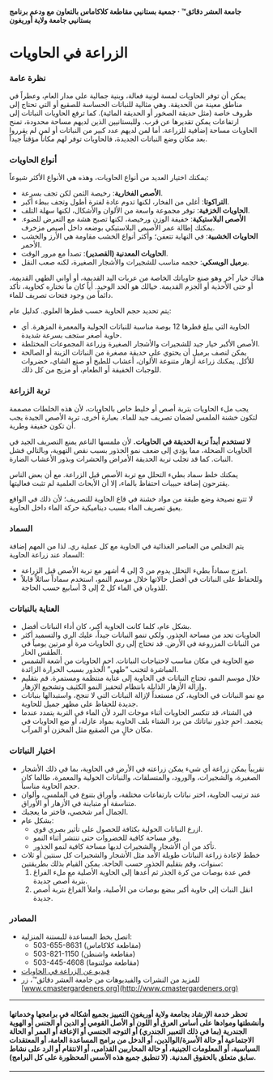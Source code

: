 #### جامعة العشر دقائق™ · جمعية بستانيي مقاطعة كلاكاماس بالتعاون مع ودعم برنامج بستانيي جامعة ولاية أوريغون

# الزراعة في الحاويات

### نظرة عامة

يمكن أن توفر الحاويات لمسة لونية فعالة، وبنية جمالية على مدار العام، وعطراً في مناطق معينة من الحديقة. وهي مثالية للنباتات الحساسة للصقيع أو التي تحتاج إلى ظروف خاصة (مثل حديقة الصخور أو الحديقة المائية). كما ترفع الحاويات النباتات إلى ارتفاعات يمكن تقديرها عن قرب. وللبستانيين الذين لديهم مساحة محدودة، تمنح الحاويات مساحة إضافية للزراعة. أما لمن لديهم عدد كبير من النباتات أو لمن لم يقرروا بعد مكان وضع النباتات الجديدة، فالحاويات توفر لهم مكاناً مؤقتاً جيداً.

### أنواع الحاويات

يمكنك اختيار العديد من أنواع الحاويات، وهذه هي الأنواع الأكثر شيوعاً:

- **الأصص الفخارية**: رخيصة الثمن لكن تجف بسرعة.
- **التراكوتا**: أغلى من الفخار، لكنها تدوم عادة لفترة أطول وتجف ببطء أكبر.
- **الحاويات الخزفية**: توفر مجموعة واسعة من الألوان والأشكال، لكنها سهلة التلف.
- **الأصص البلاستيكية**: خفيفة الوزن ورخيصة، لكنها تصبح هشة مع التعرض للضوء. يمكنك إطالة عمر الأصيص البلاستيكي بوضعه داخل أصيص مزخرف.
- **الحاويات الخشبية**: في النهاية تتعفن؛ وأكثر أنواع الخشب مقاومة هي الأرز والخشب الأحمر.
- **الحاويات المعدنية (القصدير)**: تصدأ مع مرور الوقت.
- **برميل الويسكي**: حجمه مناسب للشجيرات والأشجار الصغيرة، لكنه صعب النقل.

هناك خيار آخر وهو صنع حاوياتك الخاصة من عربات اليد القديمة، أو أواني الطهي القديمة، أو حتى الأحذية أو الجزم القديمة. خيالك هو الحد الوحيد. أياً كان ما تختاره كحاوية، تأكد دائماً من وجود فتحات تصريف للماء.

يتم تحديد حجم الحاوية حسب قطرها العلوي. كدليل عام:

- الحاوية التي يبلغ قطرها 12 بوصة مناسبة للنباتات الحولية والمعمرة المزهرة. أي حاوية أصغر ستجف بسرعة شديدة.
- الأصص الأكبر خيار جيد للشجيرات والأشجار الصغيرة وزراعة المجموعات المختلطة.
- يمكن لنصف برميل أن يحتوي على حديقة مصغرة من النباتات الزينة أو الصالحة للأكل. يمكنك زراعة أزهار متنوعة الألوان، أعشاب للطبخ أو صنع الشاي، خضروات للوجبات الخفيفة أو الطعام، أو مزيج من كل ذلك.

### تربة الزراعة

يجب ملء الحاويات بتربة أصص أو خليط خاص بالحاويات، لأن هذه الخلطات مصممة لتكون خشنة الملمس لضمان تصريف جيد للماء. بعبارة أخرى، تربة الأصص الجيدة يجب أن تكون خفيفة وطرية.

**لا تستخدم أبداً تربة الحديقة في الحاويات.** لأن ملمسها الناعم يمنع التصريف الجيد في الحاويات الضحلة، مما يؤدي إلى ضعف نمو الجذور بسبب نقص التهوية، وبالتالي فشل النبات. كما قد تجلب تربة الحديقة الأمراض والحشرات وبذور الأعشاب الضارة.

يمكنك خلط سماد بطيء التحلل مع تربة الأصص قبل الزراعة. مع أن بعض الناس يقترحون إضافة حبيبات احتفاظ بالماء، إلا أن الأبحاث العلمية لم تثبت فعاليتها.

لا تتبع نصيحة وضع طبقة من مواد خشنة في قاع الحاوية للتصريف؛ لأن ذلك في الواقع يعيق تصريف الماء بسبب ديناميكية حركة الماء داخل الحاوية.

### السماد

يتم التخلص من العناصر الغذائية في الحاوية مع كل عملية ري. لذا من المهم إضافة السماد عند زراعة الحاوية:

- امزج سماداً بطيء التحلل يدوم من 3 إلى 4 أشهر مع تربة الأصص قبل الزراعة.
- وللحفاظ على النباتات في أفضل حالاتها خلال موسم النمو، استخدم سماداً سائلاً قابلاً للذوبان في الماء كل 2 إلى 3 أسابيع حسب الحاجة.

### العناية بالنباتات

- بشكل عام، كلما كانت الحاوية أكبر، كان أداء النباتات أفضل.
- الحاويات تحد من مساحة الجذور. ولكي تنمو النباتات جيداً، عليك الري والتسميد أكثر من النباتات المزروعة في الأرض. قد تحتاج إلى ري الحاويات مرة أو مرتين يومياً في الطقس الحار.
- ضع الحاوية في مكان مناسب لاحتياجات النباتات. احمِ الحاويات من أشعة الشمس المباشرة لتجنب “طهي” الجذور بسبب الحرارة الزائدة.
- خلال موسم النمو، تحتاج النباتات في الحاوية إلى عناية منتظمة ومستمرة. قم بتقليم وإزالة الأزهار الذابلة بانتظام لتحفيز النمو الكثيف وتشجيع الإزهار.
- مع نمو النباتات في الحاوية، كن مستعداً لإزالة النباتات التي لا تنجح، واستبدالها بنباتات جديدة للحفاظ على مظهر جميل للحاوية.
- في الشتاء، قد تتكسر الحاويات أثناء موجات البرد لأن الماء في التربة يتمدد عندما يتجمد. احمِ جذور نباتاتك من برد الشتاء بلف الحاوية بمواد عازلة، أو ضع الحاويات في مكان خالٍ من الصقيع مثل المخزن أو المرآب.

### اختيار النباتات

- تقريباً يمكن زراعة أي شيء يمكن زراعته في الأرض في الحاوية، بما في ذلك الأشجار الصغيرة، والشجيرات، والورود، والمتسلقات، والنباتات الحولية والمعمرة، طالما كان حجم الحاوية مناسباً.
- عند ترتيب الحاوية، اختر نباتات بارتفاعات مختلفة، وأوراق بتنوع في الملمس، وألوان متناسقة أو متباينة في الأزهار أو الأوراق.
- الجمال أمر شخصي، فاختر ما يعجبك.
- بشكل عام:
  - ازرع النباتات الحولية بكثافة للحصول على تأثير بصري قوي.
  - وفر مساحة كافية للخضروات حتى تنتشر أثناء النمو.
  - تأكد من أن الأشجار والشجيرات لديها مساحة كافية لنمو الجذور.
- خطط لإعادة زراعة النباتات طويلة الأمد مثل الأشجار والشجيرات كل سنتين أو ثلاث سنوات، وقم بتقليم الجذور حسب الحاجة. يمكن القيام بذلك بطريقتين:
  1. قص عدة بوصات من كرة الجذر ثم أعدها إلى الحاوية الأصلية مع ملء الفراغ بتربة أصص جديدة.
  2. انقل النبات إلى حاوية أكبر ببضع بوصات من الأصلية، واملأ الفراغ بتربة أصص جديدة.

### المصادر

- اتصل بخط المساعدة للبستنة المنزلية:
  - 503-655-8631 (مقاطعة كلاكاماس)
  - 503-821-1150 (مقاطعة واشنطن)
  - 503-445-4608 (مقاطعة مولتنوما)
- [فيديو عن الزراعة في الحاويات](https://www.youtube.com/watch?v=wHnYV-kgJ0c)
- للمزيد من النشرات والفيديوهات من جامعة العشر دقائق™، زر [www.cmastergardeners.org](http://www.cmastergardeners.org)

---

#### تحظر خدمة الإرشاد بجامعة ولاية أوريغون التمييز بجميع أشكاله في برامجها وخدماتها وأنشطتها وموادها على أساس العرق أو اللون أو الأصل القومي أو الدين أو الجنس أو الهوية الجندرية (بما في ذلك التعبير الجندري) أو التوجه الجنسي أو الإعاقة أو العمر أو الحالة الاجتماعية أو حالة الأسرة/الوالدين، أو الدخل من برامج المساعدة العامة، أو المعتقدات السياسية، أو المعلومات الجينية، أو حالة المحاربين القدامى، أو الانتقام أو الرد على نشاط سابق متعلق بالحقوق المدنية. (لا تنطبق جميع هذه الأسس المحظورة على كل البرامج).
---